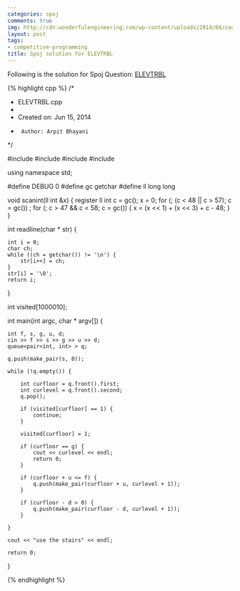 ```yaml
---
categories: spoj
comments: true
img: http://cdn.wonderfulengineering.com/wp-content/uploads/2014/04/code-wallpaper-6.png
layout: post
tags:
- competitive-programming
title: Spoj solution for ELEVTRBL
---
```


Following is the solution for Spoj Question: [ELEVTRBL](http://www.spoj.com/problems/ELEVTRBL/)

{% highlight cpp %}
/*
 * ELEVTRBL.cpp
 *
 *  Created on: Jun 15, 2014
 *      Author: Arpit Bhayani
 */

#include <queue>
#include <cstdio>
#include <cstdlib>
#include <iostream>

using namespace std;

#define DEBUG 0
#define gc getchar
#define ll long long

void scanint(ll int &x) {
	register ll int c = gc();
	x = 0;
	for (; (c < 48 || c > 57); c = gc())
		;
	for (; c > 47 && c < 58; c = gc()) {
		x = (x << 1) + (x << 3) + c - 48;
	}
}

int readline(char * str) {

	int i = 0;
	char ch;
	while ((ch = getchar()) != '\n') {
		str[i++] = ch;
	}
	str[i] = '\0';
	return i;
}

int visited[1000010];

int main(int argc, char * argv[]) {

	int f, s, g, u, d;
	cin >> f >> s >> g >> u >> d;
	queue<pair<int, int> > q;

	q.push(make_pair(s, 0));

	while (!q.empty()) {

		int curfloor = q.front().first;
		int curlevel = q.front().second;
		q.pop();

		if (visited[curfloor] == 1) {
			continue;
		}

		visited[curfloor] = 1;

		if (curfloor == g) {
			cout << curlevel << endl;
			return 0;
		}

		if (curfloor + u <= f) {
			q.push(make_pair(curfloor + u, curlevel + 1));
		}

		if (curfloor - d > 0) {
			q.push(make_pair(curfloor - d, curlevel + 1));
		}

	}

	cout << "use the stairs" << endl;

	return 0;
}

{% endhighlight %}